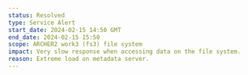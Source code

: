 ```yaml
---
status: Resolved
type: Service Alert
start_date: 2024-02-15 14:50 GMT
end_date: 2024-02-15 15:50
scope: ARCHER2 work3 (fs3) file system 
impact: Very slow response when accessing data on the file system. 
reason: Extreme load on metadata server.
---
```


